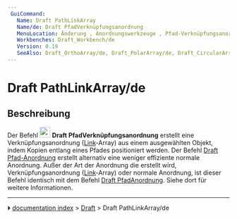 ```yaml
---
 GuiCommand:
   Name: Draft PathLinkArray
   Name/de: Draft PfadVerknüpfungsanordnung
   MenuLocation: Änderung , Anordnungswerkzeuge , Pfad-Verknüpfungsanordnung
   Workbenches: Draft_Workbench/de
   Version: 0.19
   SeeAlso: Draft_OrthoArray/de, Draft_PolarArray/de, Draft_CircularArray/de, Draft_PathArray/de, Draft_PointArray/de, Draft_PointLinkArray/de
---
```


# Draft PathLinkArray/de



## Beschreibung

Der Befehl <img alt="" src=images/Draft_PathLinkArray.svg  style="width:24px;"> **Draft PfadVerknüpfungsanordnung** erstellt eine Verknüpfungsanordnung ([Link](App_Link/de.md)-Array) aus einem ausgewählten Objekt, indem Kopien entlang eines Pfades positioniert werden. Der Befehl [Draft Pfad-Anordnung](Draft_PathArray/de.md) erstellt alternativ eine weniger effiziente normale Anordnung. Außer der Art der Anordnung die erstellt wird, Verknüpfungsanordnung ([Link](App_Link/de.md)-Array) oder normale Anordnung, ist dieser Befehl identisch mit dem Befehl [Draft PfadAnordnung](Draft_PathArray/de.md). Siehe dort für weitere Informationen.



---
⏵ [documentation index](../README.md) > [Draft](Draft_Workbench.md) > Draft PathLinkArray/de
